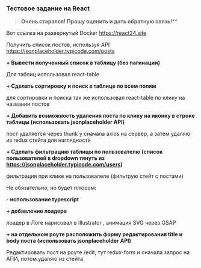 ### Тестовое задание на React


> **Очень старался! Прошу оценить и дать обратную связь!**** 


Вот ссылка на развернутый Docker https://react24.site

Получить список постов, используя API https://jsonplaceholder.typicode.com/posts

**+ Вывести полученный список в таблицу (без пагинации)**

Для таблиц использовал react-table

**+ Сделать сортировку и поиск в таблице по всем полям**

для сортировки и поиска так же использовал react-table по клику на названии постов

**+ Добавить возможность удаления поста по клику на иконку в строке таблицы (использовать jsonplaceholder API)**

пост удаляется через thunk`у сначала axios на сервер, а затем удаляю из redux стейта для наглядности

**+ Сделать фильтрацию таблицы по пользователю (список пользователей в dropdown тянуть из https://jsonplaceholder.typicode.com/users)**

фильтрация при клике на пользовалеле (фильтрую стейт с постами)


Не обязательно, но будет плюсом: 

**- использование typescript**

**+ добавление лоадера**
    
лоадер в Логе нарисовал в Illustrator , анимация SVG через GSAP

**+ на отдельном роуте расположить форму редактирования title и body поста (использовать jsonplaceholder API)**

Редактировать пост на роуте /edit, тут redux-form и сначала запрос на АПИ, потом удаляю из стейта